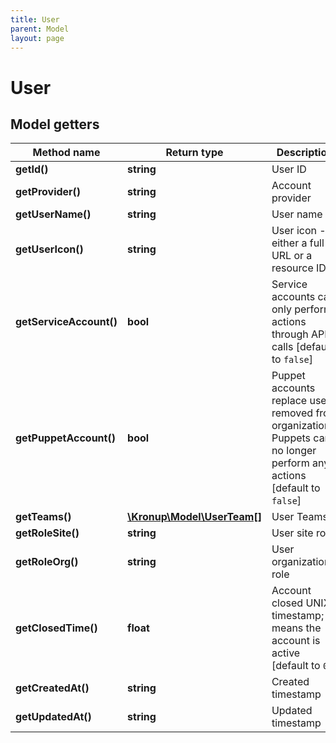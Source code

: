 ```yaml
---
title: User
parent: Model
layout: page
---
```


# User

## Model getters

Method name | Return type | Description
------------ | ------------- | -------------
**getId()** | **string** | User ID
**getProvider()** | **string** | Account provider
**getUserName()** | **string** | User name
**getUserIcon()** | **string** | User icon - either a full URL or a resource ID
**getServiceAccount()** | **bool** | Service accounts can only perform actions through API calls [default to `false`]
**getPuppetAccount()** | **bool** | Puppet accounts replace users removed from organizations. Puppets can no longer perform any actions [default to `false`]
**getTeams()** | [**\Kronup\Model\UserTeam[]**](../UserTeam) | User Teams
**getRoleSite()** | **string** | User site role
**getRoleOrg()** | **string** | User organization role
**getClosedTime()** | **float** | Account closed UNIX timestamp; 0 means the account is active [default to `0`]
**getCreatedAt()** | **string** | Created timestamp
**getUpdatedAt()** | **string** | Updated timestamp

